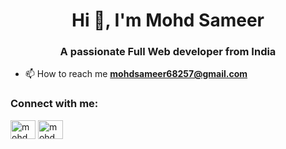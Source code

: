 <h1 align="center">Hi 👋, I'm Mohd Sameer</h1>
<h3 align="center">A passionate Full Web developer from India</h3>

- 📫 How to reach me **mohdsameer68257@gmail.com**

<h3 align="left">Connect with me:</h3>
<p align="left">
<a href="https://www.linkedin.com/in/mohd-sameer-web/" target="blank"><img align="center" src="https://raw.githubusercontent.com/rahuldkjain/github-profile-readme-generator/master/src/images/icons/Social/linked-in-alt.svg" alt="mohd sameer" height="30" width="40" /></a>
<a href="https://www.facebook.com/profile.php?id=100090607602056" arget="blank"><img align="center" src="https://raw.githubusercontent.com/rahuldkjain/github-profile-readme-generator/master/src/images/icons/Social/facebook.svg" alt="mohd sameer" height="30" width="40" /></a>
</p>
